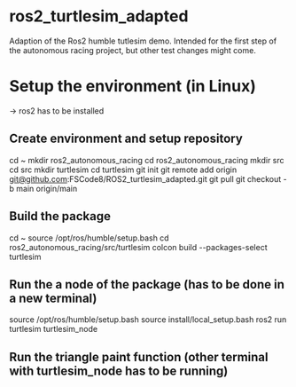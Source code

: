 # ros2_turtlesim_adapted
Adaption of the Ros2 humble tutlesim demo.
Intended for the first step of the autonomous racing project, but other test changes might come.

# Setup the environment (in Linux)
  -> ros2 has to be installed
  
## Create environment and setup repository
cd ~
mkdir ros2_autonomous_racing
cd ros2_autonomous_racing
mkdir src
cd src
mkdir turtlesim
cd turtlesim
git init
git remote add origin git@github.com:FSCode8/ROS2_turtlesim_adapted.git
git pull
git checkout -b main origin/main

## Build the package 
cd ~
source /opt/ros/humble/setup.bash
cd ros2_autonomous_racing/src/turtlesim
colcon build --packages-select turtlesim

## Run the a node of the package (has to be done in a new terminal)
source /opt/ros/humble/setup.bash
source install/local_setup.bash
ros2 run turtlesim turtlesim_node

## Run the triangle paint function (other terminal with turtlesim_node has to be running)



